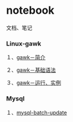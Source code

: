 # notebook
文档、笔记


### Linux-gawk
１、[gawk－简介](https://github.com/daniel1988/notebook/blob/master/linux/linux-gawk-1.md "linux-gawk")

２、[gawk－基础语法](https://github.com/daniel1988/notebook/blob/master/linux/linux-gawk-2.md "linux-gawk")

３、[gawk－运行、实例](https://github.com/daniel1988/notebook/blob/master/linux/linux-gawk-3.md "linux-gawk")

### Mysql
１、[mysql-batch-update](https://github.com/daniel1988/notebook/blob/master/mysql/mysql-batch-update.md)
